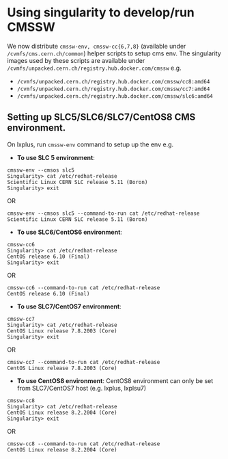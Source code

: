 # Using singularity to develop/run CMSSW

We now distribute `cmssw-env, cmssw-cc{6,7,8}` (available under `/cvmfs/cms.cern.ch/common`) helper scripts to setup cms env. The singularity images used by these scripts are available under `/cvmfs/unpacked.cern.ch/registry.hub.docker.com/cmssw` e.g. 
   - `/cvmfs/unpacked.cern.ch/registry.hub.docker.com/cmssw/cc8:amd64`
   - `/cvmfs/unpacked.cern.ch/registry.hub.docker.com/cmssw/cc7:amd64`
   - `/cvmfs/unpacked.cern.ch/registry.hub.docker.com/cmssw/slc6:amd64`

## Setting up SLC5/SLC6/SLC7/CentOS8 CMS environment.

On lxplus, run `cmssw-env` command to setup up the env e.g.

- **To use SLC 5 environment**:

```
cmssw-env --cmsos slc5
Singularity> cat /etc/redhat-release 
Scientific Linux CERN SLC release 5.11 (Boron)
Singularity> exit
```
OR
```
cmssw-env --cmsos slc5 --command-to-run cat /etc/redhat-release
Scientific Linux CERN SLC release 5.11 (Boron)
```

- **To use SLC6/CentOS6 environment**:

```
cmssw-cc6
Singularity> cat /etc/redhat-release 
CentOS release 6.10 (Final)
Singularity> exit
```
OR
```
cmssw-cc6 --command-to-run cat /etc/redhat-release
CentOS release 6.10 (Final)
```

- **To use SLC7/CentOS7 environment**:

```
cmssw-cc7
Singularity> cat /etc/redhat-release 
CentOS Linux release 7.8.2003 (Core)
Singularity> exit
```
OR
```
cmssw-cc7 --command-to-run cat /etc/redhat-release
CentOS Linux release 7.8.2003 (Core)
```

- **To use CentOS8 environment**: CentOS8 environment can only be set from SLC7/CentOS7 host (e.g. lxplus, lxplsu7)

```
cmssw-cc8
Singularity> cat /etc/redhat-release
CentOS Linux release 8.2.2004 (Core) 
Singularity> exit
```
OR
```
cmssw-cc8 --command-to-run cat /etc/redhat-release
CentOS Linux release 8.2.2004 (Core) 
```
